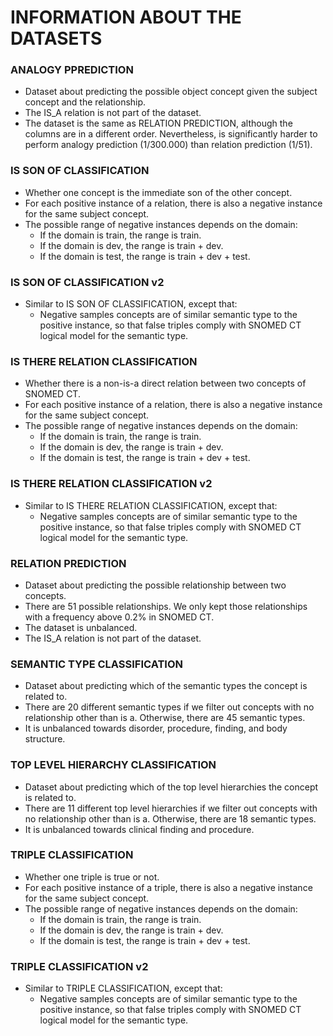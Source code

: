 # INFORMATION ABOUT THE DATASETS
### ANALOGY PPREDICTION
- Dataset about predicting the possible object concept given the subject concept and the relationship.
- The IS_A relation is not part of the dataset.
- The dataset is the same as RELATION PREDICTION, although the columns are in a different order. Nevertheless, is significantly
  harder to perform analogy prediction (1/300.000) than relation prediction (1/51).

### IS SON OF CLASSIFICATION
- Whether one concept is the immediate son of the other concept.
- For each positive instance of a relation, there is also a negative instance for the same subject concept.
- The possible range of negative instances depends on the domain:
    - If the domain is train, the range is train.
    - If the domain is dev, the range is train + dev.
    - If the domain is test, the range is train + dev + test.

### IS SON OF CLASSIFICATION v2
- Similar to IS SON OF CLASSIFICATION, except that:
    - Negative samples concepts are of similar semantic type to the positive instance, so that false triples comply with SNOMED CT logical model for the semantic type.

### IS THERE RELATION CLASSIFICATION
- Whether there is a non-is-a direct relation between two concepts of SNOMED CT.
- For each positive instance of a relation, there is also a negative instance for the same subject concept.
- The possible range of negative instances depends on the domain:
    - If the domain is train, the range is train.
    - If the domain is dev, the range is train + dev.
    - If the domain is test, the range is train + dev + test.

### IS THERE RELATION CLASSIFICATION v2
- Similar to IS THERE RELATION CLASSIFICATION, except that:
    - Negative samples concepts are of similar semantic type to the positive instance, so that false triples comply with SNOMED CT logical model for the semantic type.

### RELATION PREDICTION
- Dataset about predicting the possible relationship between two concepts.
- There are 51 possible relationships. We only kept those relationships with a frequency above 0.2% in SNOMED CT.
- The dataset is unbalanced.
- The IS_A relation is not part of the dataset.
  
### SEMANTIC TYPE CLASSIFICATION
- Dataset about predicting which of the semantic types the concept is related to.
- There are 20 different semantic types if we filter out concepts with no relationship other than is a. Otherwise, there are 45 semantic types.
- It is unbalanced towards disorder, procedure, finding, and body structure.

### TOP LEVEL HIERARCHY CLASSIFICATION
- Dataset about predicting which of the top level hierarchies the concept is related to.
- There are 11 different top level hierarchies if we filter out concepts with no relationship other than is a. Otherwise, there are 18 semantic types.
- It is unbalanced towards clinical finding and procedure.

### TRIPLE CLASSIFICATION
- Whether one triple is true or not.
- For each positive instance of a triple, there is also a negative instance for the same subject concept.
- The possible range of negative instances depends on the domain:
    - If the domain is train, the range is train.
    - If the domain is dev, the range is train + dev.
    - If the domain is test, the range is train + dev + test.

### TRIPLE CLASSIFICATION v2
- Similar to TRIPLE CLASSIFICATION, except that:
    - Negative samples concepts are of similar semantic type to the positive instance, so that false triples comply with SNOMED CT logical model for the semantic type.

